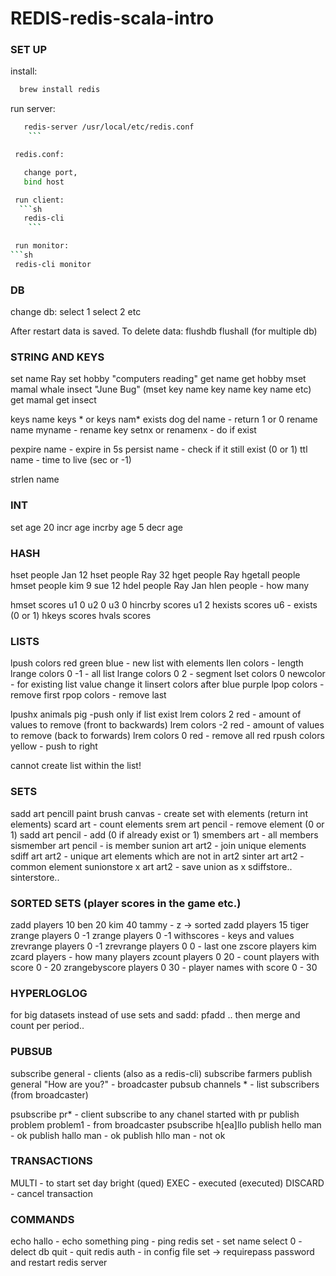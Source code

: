 # REDIS-redis-scala-intro

### SET UP

 install:
 ```sh
   brew install redis
 ```

 run server:
```sh
   redis-server /usr/local/etc/redis.conf
    ```

 redis.conf:

   change port,
   bind host

 run client:
  ```sh
   redis-cli
    ```

 run monitor:
```sh
 redis-cli monitor
  ```

### DB

 change db:
  select 1
  select 2
  etc

 After restart data is saved.
 To delete data:
   flushdb
   flushall (for multiple db)

### STRING AND KEYS

 set name Ray
 set hobby "computers reading"
 get name
 get hobby
 mset mamal whale insect "June Bug" (mset key name key name key name etc)
 get mamal
 get insect

 keys name
 keys * or keys nam*
 exists dog
 del name - return 1 or 0
 rename name myname - rename key
 setnx or renamenx - do if exist

 pexpire name - expire in 5s
 persist name - check if it still exist (0 or 1)
 ttl name - time to live (sec or -1)

 strlen name

### INT

 set age 20
 incr age
 incrby age 5
 decr age

### HASH

 hset people Jan 12
 hset people Ray 32
 hget people Ray
 hgetall people
 hmset people kim 9 sue 12
 hdel people Ray Jan
 hlen people - how many

 hmset scores u1 0 u2 0 u3 0
 hincrby scores u1 2
 hexists scores u6 - exists (0 or 1)
 hkeys scores
 hvals scores

### LISTS

 lpush colors red green blue - new list with elements
 llen colors - length
 lrange colors 0 -1 - all list
 lrange colors 0 2 - segment
 lset colors 0 newcolor - for existing list value change it
 linsert colors after blue purple
 lpop colors - remove first
 rpop colors - remove last

 lpushx animals pig -push only if list exist
 lrem colors 2 red - amount of values to remove (front to backwards)
 lrem colors -2 red - amount of values to remove (back to forwards)
 lrem colors 0 red - remove all red
 rpush colors yellow - push to right

 cannot create list within the list!

### SETS

 sadd art pencill paint brush canvas - create set with elements (return int elements)
 scard art - count elements
 srem art pencil - remove element (0 or 1)
 sadd art pencil - add (0 if already exist or 1)
 smembers art - all members
 sismember art pencil - is member
 sunion art art2 - join unique elements
 sdiff art art2 - unique art elements which are not in art2
 sinter art art2 - common element
 sunionstore x art art2 - save union as x
 sdiffstore..
 sinterstore..

### SORTED SETS (player scores in the game etc.)

 zadd players 10 ben 20 kim 40 tammy - z -> sorted
 zadd players 15 tiger
 zrange players 0 -1
 zrange players 0 -1 withscores - keys and values
 zrevrange players 0 -1
 zrevrange players 0 0 - last one
 zscore players kim
 zcard players - how many players
 zcount players 0 20 - count players with score 0 - 20
 zrangebyscore players 0 30 - player names with score 0 - 30

### HYPERLOGLOG

 for big datasets instead of use sets and sadd:
 pfadd .. then merge and count per period..

### PUBSUB

 subscribe general - clients (also as a redis-cli)
 subscribe farmers
 publish general "How are you?" - broadcaster
 pubsub channels * - list subscribers (from broadcaster)

 psubscribe pr* - client subscribe to any chanel started with pr
 publish problem problem1 - from broadcaster
 psubscribe h[ea]llo
 publish hello man - ok
 publish hallo man - ok
 publish hllo man - not ok

### TRANSACTIONS

 MULTI - to start
 set day bright (qued)
 EXEC - executed (executed)
 DISCARD - cancel transaction

### COMMANDS

 echo hallo - echo something
 ping - ping redis
 set - set name
 select 0 - delect db
 quit - quit redis
 auth - in config file set -> requirepass password and restart redis server

